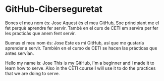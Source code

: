# GitHub-Ciberseguretat

Bones el meu nom és: Jose
Aquest és el meu GitHub, Soc principiant me el fet perquè aprendre fer servir. També en el curs de CETI em servira per fer les practicàs que anem fent servir.

Buenas el meu nom és: Jose
Este es mi GitHub, así que me gustaría aprender a servir. También en el curso de CETI se hacen las prácticas que antes servían.

Hello my name is: Jose
This is my GitHub, I'm a beginner and I made it to learn how to serve. Also in the CETI course I will use it to do the practices that we are doing to serve.

